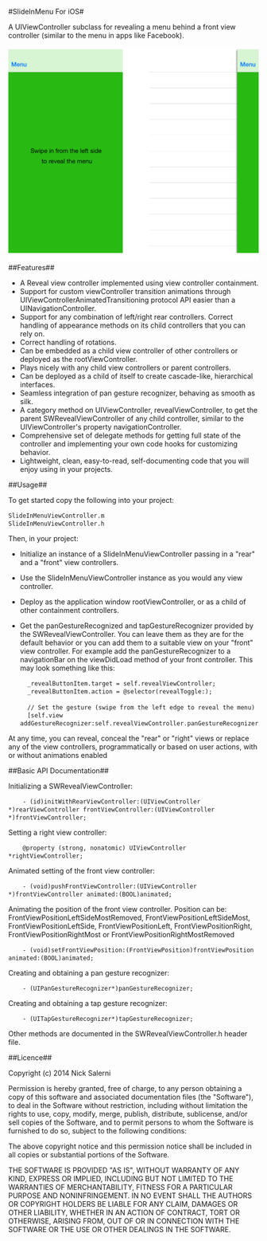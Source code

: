 #SlideInMenu For iOS#

A UIViewController subclass for revealing a menu behind a front view controller (similar to the menu in apps like Facebook).

![](Images/SlideInMenu.png?raw=true)
##Features##

* A Reveal view controller implemented using view controller containment.
* Support for custom viewController transition animations through UIViewControllerAnimatedTransitioning protocol
API easier than a UINavigationController.
* Support for any combination of left/right rear controllers. Correct handling of appearance methods on its child controllers that you can rely on.
* Correct handling of rotations.
* Can be embedded as a child view controller of other controllers or deployed as the rootViewController.
* Plays nicely with any child view controllers or parent controllers.
* Can be deployed as a child of itself to create cascade-like, hierarchical interfaces.
* Seamless integration of pan gesture recognizer, behaving as smooth as silk.
* A category method on UIViewController, revealViewController, to get the parent SWRevealViewController of any child controller, similar to the UIViewController's property navigationController.
* Comprehensive set of delegate methods for getting full state of the controller and implementing your own code hooks for customizing behavior.
* Lightweight, clean, easy-to-read, self-documenting code that you will enjoy using in your projects.

##Usage##

To get started copy the following into your project:

    SlideInMenuViewController.m
    SlideInMenuViewController.h

Then, in your project:

* Initialize an instance of a SlideInMenuViewController passing in a "rear" and a "front" view controllers.

* Use the SlideInMenuViewController instance as you would any view controller.

* Deploy as the application window rootViewController, or as a child of other containment controllers.

* Get the panGestureRecognized and tapGestureRecognizer provided by the SWRevealViewController. You can leave them as they are for the default behavior or you can add them to a suitable view on your "front" view controller. For example add the panGestureRecognizer to a navigationBar on the viewDidLoad method of your front controller. This may look something like this:

        _revealButtonItem.target = self.revealViewController;
        _revealButtonItem.action = @selector(revealToggle:);
    
        // Set the gesture (swipe from the left edge to reveal the menu)
        [self.view addGestureRecognizer:self.revealViewController.panGestureRecognizer];

At any time, you can reveal, conceal the "rear" or "right" views or replace any of the view controllers, programmatically or based on user actions, with or without animations enabled

##Basic API Documentation##

Initializing a SWRevealViewController:

        - (id)initWithRearViewController:(UIViewController *)rearViewController frontViewController:(UIViewController *)frontViewController;
Setting a right view controller:

        @property (strong, nonatomic) UIViewController *rightViewController;
Animated setting of the front view controller:

        - (void)pushFrontViewController:(UIViewController *)frontViewController animated:(BOOL)animated;
Animating the position of the front view controller. Position can be: FrontViewPositionLeftSideMostRemoved, FrontViewPositionLeftSideMost, FrontViewPositionLeftSide, FrontViewPositionLeft, FrontViewPositionRight, FrontViewPositionRightMost or FrontViewPositionRightMostRemoved

        - (void)setFrontViewPosition:(FrontViewPosition)frontViewPosition animated:(BOOL)animated;
Creating and obtaining a pan gesture recognizer:

        - (UIPanGestureRecognizer*)panGestureRecognizer;
Creating and obtaining a tap gesture recognizer:

        - (UITapGestureRecognizer*)tapGestureRecognizer;
Other methods are documented in the SWRevealViewController.h header file.

##Licence##

Copyright (c) 2014 Nick Salerni

Permission is hereby granted, free of charge, to any person obtaining a copy
of this software and associated documentation files (the "Software"), to deal
in the Software without restriction, including without limitation the rights
to use, copy, modify, merge, publish, distribute, sublicense, and/or sell
copies of the Software, and to permit persons to whom the Software is
furnished to do so, subject to the following conditions:

The above copyright notice and this permission notice shall be included in
all copies or substantial portions of the Software.

THE SOFTWARE IS PROVIDED "AS IS", WITHOUT WARRANTY OF ANY KIND, EXPRESS OR
IMPLIED, INCLUDING BUT NOT LIMITED TO THE WARRANTIES OF MERCHANTABILITY,
FITNESS FOR A PARTICULAR PURPOSE AND NONINFRINGEMENT. IN NO EVENT SHALL THE
AUTHORS OR COPYRIGHT HOLDERS BE LIABLE FOR ANY CLAIM, DAMAGES OR OTHER
LIABILITY, WHETHER IN AN ACTION OF CONTRACT, TORT OR OTHERWISE, ARISING FROM,
OUT OF OR IN CONNECTION WITH THE SOFTWARE OR THE USE OR OTHER DEALINGS IN
THE SOFTWARE.
